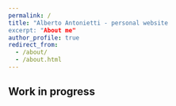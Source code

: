 ```yaml
---
permalink: /
title: "Alberto Antonietti - personal website
excerpt: "About me"
author_profile: true
redirect_from: 
  - /about/
  - /about.html
---
```


Work in progress
------
